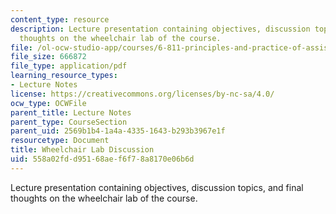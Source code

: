 ```yaml
---
content_type: resource
description: Lecture presentation containing objectives, discussion topics, and final
  thoughts on the wheelchair lab of the course.
file: /ol-ocw-studio-app/courses/6-811-principles-and-practice-of-assistive-technology-fall-2014/558a02fdd95168aef6f78a8170e06b6d_MIT6_811F14_Wheelchair.pdf
file_size: 666872
file_type: application/pdf
learning_resource_types:
- Lecture Notes
license: https://creativecommons.org/licenses/by-nc-sa/4.0/
ocw_type: OCWFile
parent_title: Lecture Notes
parent_type: CourseSection
parent_uid: 2569b1b4-1a4a-4335-1643-b293b3967e1f
resourcetype: Document
title: Wheelchair Lab Discussion
uid: 558a02fd-d951-68ae-f6f7-8a8170e06b6d
---
```

Lecture presentation containing objectives, discussion topics, and final thoughts on the wheelchair lab of the course.